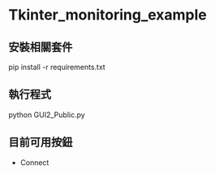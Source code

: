 # Tkinter_monitoring_example

## 安裝相關套件
pip install -r requirements.txt

## 執行程式
python GUI2_Public.py

## 目前可用按鈕
- Connect